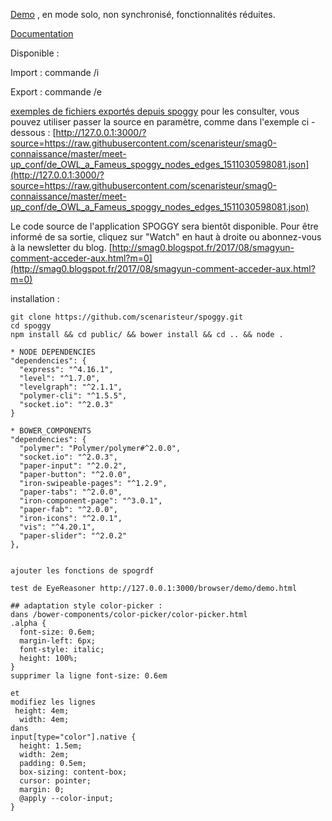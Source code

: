 [Demo](http://spoggy0.firebaseapp.com) , en mode solo, non synchronisé, fonctionnalités réduites.

[Documentation](http://smag0.blogspot.fr/2017/11/avec-spoggy-prenez-des-notes-et.html)

Disponible :

Import : commande /i

Export : commande /e

[exemples de fichiers exportés depuis spoggy](https://github.com/scenaristeur/smag0-connaissance/tree/master/meet-up_conf)
pour les consulter, vous pouvez utiliser passer la source en paramètre, comme dans l'exemple ci -dessous :
[http://127.0.0.1:3000/?source=https://raw.githubusercontent.com/scenaristeur/smag0-connaissance/master/meet-up_conf/de_OWL_a_Fameus_spoggy_nodes_edges_1511030598081.json](http://127.0.0.1:3000/?source=https://raw.githubusercontent.com/scenaristeur/smag0-connaissance/master/meet-up_conf/de_OWL_a_Fameus_spoggy_nodes_edges_1511030598081.json)


Le code source de l'application SPOGGY sera bientôt disponible.
Pour être informé de sa sortie,
cliquez sur "Watch" en haut à droite
ou abonnez-vous à la newsletter du blog. [http://smag0.blogspot.fr/2017/08/smagyun-comment-acceder-aux.html?m=0](http://smag0.blogspot.fr/2017/08/smagyun-comment-acceder-aux.html?m=0)



installation :
```
git clone https://github.com/scenaristeur/spoggy.git
cd spoggy
npm install && cd public/ && bower install && cd .. && node .

```

```
* NODE DEPENDENCIES
"dependencies": {
  "express": "^4.16.1",
  "level": "^1.7.0",
  "levelgraph": "^2.1.1",
  "polymer-cli": "^1.5.5",
  "socket.io": "^2.0.3"
}

* BOWER_COMPONENTS
"dependencies": {
  "polymer": "Polymer/polymer#^2.0.0",
  "socket.io": "^2.0.3",
  "paper-input": "^2.0.2",
  "paper-button": "^2.0.0",
  "iron-swipeable-pages": "^1.2.9",
  "paper-tabs": "^2.0.0",
  "iron-component-page": "^3.0.1",
  "paper-fab": "^2.0.0",
  "iron-icons": "^2.0.1",
  "vis": "^4.20.1",
  "paper-slider": "^2.0.2"
},


ajouter les fonctions de spogrdf

test de EyeReasoner http://127.0.0.1:3000/browser/demo/demo.html

## adaptation style color-picker :
dans /bower-components/color-picker/color-picker.html
.alpha {
  font-size: 0.6em;
  margin-left: 6px;
  font-style: italic;
  height: 100%;
}
supprimer la ligne font-size: 0.6em

et
modifiez les lignes  
 height: 4em;
  width: 4em;
dans
input[type="color"].native {
  height: 1.5em;
  width: 2em;
  padding: 0.5em;
  box-sizing: content-box;
  cursor: pointer;
  margin: 0;
  @apply --color-input;
}
